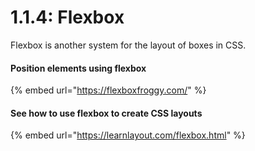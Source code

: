 # 1.1.4: Flexbox

Flexbox is another system for the layout of boxes in CSS.

#### Position elements using flexbox

{% embed url="https://flexboxfroggy.com/" %}

#### See how to use flexbox to create CSS layouts

{% embed url="https://learnlayout.com/flexbox.html" %}
